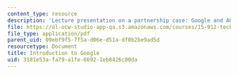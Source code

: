 ```yaml
---
content_type: resource
description: 'Lecture presentation on a partnership case: Google and AOL.'
file: https://ol-ocw-studio-app-qa.s3.amazonaws.com/courses/15-912-technology-strategy-fall-2008/3181e53afa79a1fe66921eb8426c00da_lec_13a.pdf
file_type: application/pdf
parent_uid: 09ebf9f5-7f5a-d06e-d51a-df0b2be9ad5d
resourcetype: Document
title: Introduction to Google
uid: 3181e53a-fa79-a1fe-6692-1eb8426c00da
---
```

